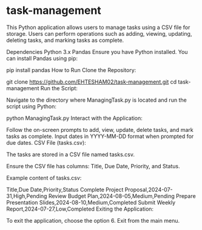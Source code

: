 # task-management
This Python application allows users to manage tasks using a CSV file for storage. Users can perform operations such as adding, viewing, updating, deleting tasks, and marking tasks as complete.

Dependencies
Python 3.x
Pandas
Ensure you have Python installed. You can install Pandas using pip:

pip install pandas
How to Run
Clone the Repository:

git clone https://github.com/EHTESHAM02/task-management.git
cd task-management
Run the Script:

Navigate to the directory where ManagingTask.py is located and run the script using Python:


python ManagingTask.py
Interact with the Application:

Follow the on-screen prompts to add, view, update, delete tasks, and mark tasks as complete.
Input dates in YYYY-MM-DD format when prompted for due dates.
CSV File (tasks.csv):

The tasks are stored in a CSV file named tasks.csv.

Ensure the CSV file has columns: Title, Due Date, Priority, and Status.

Example content of tasks.csv:


Title,Due Date,Priority,Status
Complete Project Proposal,2024-07-31,High,Pending
Review Budget Plan,2024-08-05,Medium,Pending
Prepare Presentation Slides,2024-08-10,Medium,Completed
Submit Weekly Report,2024-07-27,Low,Completed
Exiting the Application:

To exit the application, choose the option 6. Exit from the main menu.
